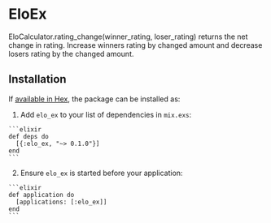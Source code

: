 # EloEx

EloCalculator.rating_change(winner_rating, loser_rating) returns the net change in rating. Increase winners rating by changed amount and decrease losers rating by the changed amount.

## Installation

If [available in Hex](https://hex.pm/docs/publish), the package can be installed as:

  1. Add `elo_ex` to your list of dependencies in `mix.exs`:

    ```elixir
    def deps do
      [{:elo_ex, "~> 0.1.0"}]
    end
    ```

  2. Ensure `elo_ex` is started before your application:

    ```elixir
    def application do
      [applications: [:elo_ex]]
    end
    ```

